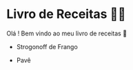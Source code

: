 # Livro de Receitas :man_cook:

Olá ! Bem vindo ao meu livro de receitas :wave:

- Strogonoff de Frango

- Pavê

  

